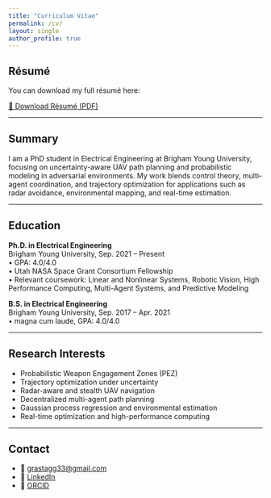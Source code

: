 ```yaml
---
title: "Curriculum Vitae"
permalink: /cv/
layout: single
author_profile: true
---
```


## Résumé

You can download my full résumé here:

<a href="/assets/files/resume.pdf" class="btn" target="_blank" rel="noopener noreferrer">
  📄 Download Résumé (PDF)
</a>

---

## Summary

I am a PhD student in Electrical Engineering at Brigham Young University, focusing on uncertainty-aware UAV path planning and probabilistic modeling in adversarial environments. My work blends control theory, multi-agent coordination, and trajectory optimization for applications such as radar avoidance, environmental mapping, and real-time estimation.

---

## Education

**Ph.D. in Electrical Engineering**  
Brigham Young University, Sep. 2021 – Present  
• GPA: 4.0/4.0  
• Utah NASA Space Grant Consortium Fellowship  
• Relevant coursework: Linear and Nonlinear Systems, Robotic Vision, High Performance Computing, Multi-Agent Systems, and Predictive Modeling

**B.S. in Electrical Engineering**  
Brigham Young University, Sep. 2017 – Apr. 2021  
• magna cum laude, GPA: 4.0/4.0

---

## Research Interests

- Probabilistic Weapon Engagement Zones (PEZ)
- Trajectory optimization under uncertainty
- Radar-aware and stealth UAV navigation
- Decentralized multi-agent path planning
- Gaussian process regression and environmental estimation
- Real-time optimization and high-performance computing

---

## Contact

- 📧 [grastagg33@gmail.com](mailto:grastagg33@gmail.com)
- 🔗 [LinkedIn](https://linkedin.com/in/grant-stagg)
- 🧪 [ORCID](https://orcid.org/0009-0006-9899-8551)

